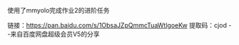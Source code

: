 使用了mmyolo完成作业2的进阶任务

链接：https://pan.baidu.com/s/1ObsaJZpQmmcTuaWtlgoeKw 
提取码：cjod 
--来自百度网盘超级会员V5的分享
